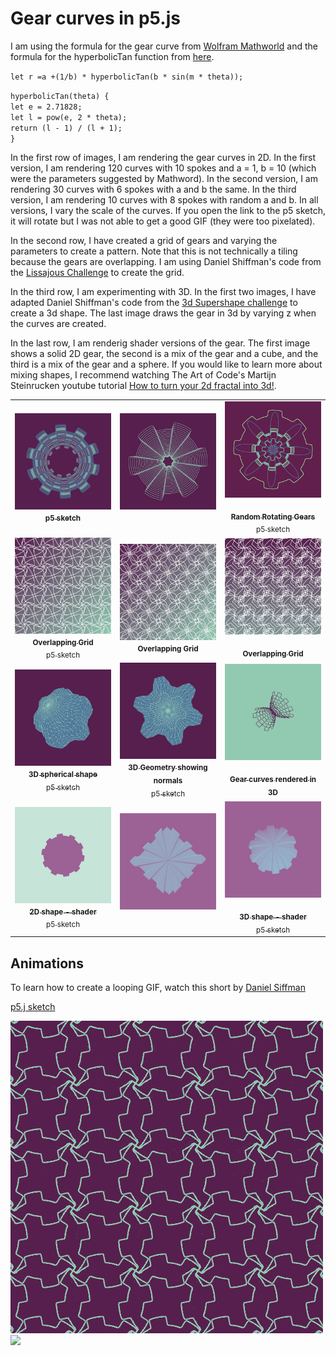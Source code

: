 # Gear curves in p5.js

I am using the formula for the gear curve from [Wolfram Mathworld](https://mathworld.wolfram.com/GearCurve.html) and the formula for the hyperbolicTan function from [here](https://help.tc2000.com/m/69445/l/755460-hyperbolic-functions-table).

`let r =a +(1/b) * hyperbolicTan(b * sin(m * theta));`

`hyperbolicTan(theta) {`  
`let e = 2.71828;`  
`let l = pow(e, 2 * theta);`  
`return (l - 1) / (l + 1);`  
`}`

In the first row of images, I am rendering the gear curves in 2D. In the first version, I am rendering 120 curves with 10 spokes and a = 1, b = 10 (which were the parameters suggested by Mathword). In the second version, I am rendering 30 curves with 6 spokes with a and b the same. In the third version, I am rendering 10 curves with 8 spokes with random a and b. In all versions, I vary the scale of the curves. If you open the link to the p5 sketch, it will rotate but I was not able to get a good GIF (they were too pixelated).

In the second row, I have created a grid of gears and varying the parameters to create a pattern. Note that this is not technically a tiling because the gears are overlapping. I am using Daniel Shiffman's code from the [Lissajous Challenge](https://thecodingtrain.com/challenges/116-lissajous-curve-table) to create the grid.

In the third row, I am experimenting with 3D. In the first two images, I have adapted Daniel Shiffman's code from the [3d Supershape challenge](https://thecodingtrain.com/challenges/26-3d-supershapes) to create a 3d shape. The last image draws the gear in 3d by varying z when the curves are created.

In the last row, I am renderig shader versions of the gear. The first image shows a solid 2D gear, the second is a mix of the gear and a cube, and the third is a mix of the gear and a sphere. If you would like to learn more about mixing shapes, I recommend watching The Art of Code's Martijn Steinrucken youtube tutorial [How to turn your 2d fractal into 3d!](https://www.youtube.com/watch?v=__dSLc7-Cpo).

<!-- IMAGE-LIST:START - Do not remove or modify this section -->
<!-- prettier-ignore-start -->
<!-- markdownlint-disable -->
<table>
  <tbody>
    <tr>
      <td align="center"><a href="https://editor.p5js.org/kfahn/full/CawNObTwp"> <img class="img" src="assets/gear-1.jpg" alt="" style="vertical-align:top;" width="500" /><br /><sub><b>p5 sketch<br/></b></sub></a></td>
      <td align="center"><img class="img" src="assets/gear-2.jpg" alt="" style="vertical-align:top;" width="500" /><br /><sub><b><br/></b></sub></a></td>
     <td align="center"><a href="https://editor.p5js.org/kfahn/full/DBEYmRv_b"> <img class="img" src="assets/gear-3.jpg" alt="" style=" display: block;
    margin-left: auto;
    margin-right: auto;" width="500" /><br /><sub><b>Random Rotating Gears<br/></b>p5 sketch</sub></a></td>
    </tr>
     <tr>
      <td align="center"><a href="https://editor.p5js.org/kfahn/full/1iuRoYBcR"> <img class="img" src="assets/grid-1.jpg" alt="overlapping grid" style="vertical-align:top;" width="500" /><br /><sub><b>Overlapping Grid<br/></b>p5 sketch</sub></a></td>
      <td align="center"><img class="img" src="assets/grid-2.jpg" alt="overlapping grid" style="vertical-align:top;" width="500" /><br /><sub><b>Overlapping Grid<br/></b></sub></a></td>
     <td align="center"><a href=""> <img class="img" src="assets/grid-3.jpg" alt="overlapping grid" style=" display: block;
    margin-left: auto;
    margin-right: auto;" width="500" /><br /><sub><b>Overlapping Grid<br/></b></sub></a></td>
    </tr>
    </tr>
     <tr>
      <td align="center"><a href="https://editor.p5js.org/kfahn/full/Snumj-AgS"> <img class="img" src="assets/3d-1.jpg" alt="3D spherical shape" style="vertical-align:top;" width="500" /><br /><sub><b>3D spherical shape<br/></b>p5 sketch</sub></a></td>
      <td align="center"><a href="https://editor.p5js.org/kfahn/sketches/YceFKpQ8F"><img class="img" src="assets/3d-2.jpg" alt="3D Geometry showing normals" style="vertical-align:top;" width="500" /><br /><sub><b>3D Geometry showing normals<br/></b>p5 sketch</sub></a></td>
     <td align="center"><a href=""> <img class="img" src="assets/3d-3.jpg" alt="" style=" display: block;
    margin-left: auto;
    margin-right: auto;" width="500" /><br /><sub><b>Gear curves rendered in 3D<br/></b></sub></a></td>
    </tr>
     <tr>
      <td align="center"><a href=""> <img class="img" src="assets/shader-1.jpg" alt="" style="vertical-align:top;" width="500" /><br /><sub><b>2D shape - shader<br/></b>p5 sketch</sub></a></td>
      <td align="center"><img class="img" src="assets/shader-2.jpg" alt="" style="vertical-align:top;" width="500" /><br /><sub><b><br/></b></sub></a></td>
     <td align="center"><a href="https://editor.p5js.org/kfahn/full/S8rDxeC1K"> <img class="img" src="assets/shader-3.jpg" alt="" style=" display: block;
    margin-left: auto;
    margin-right: auto;" width="500" /><br /><sub><b>3D shape - shader<br/></b>p5 sketch</sub></a></td>
    </tr>
  </tbody>
</table>

<!-- markdownlint-restore -->
<!-- prettier-ignore-end -->

<!-- IMAGE-LIST:END -->

## Animations

To learn how to create a looping GIF, watch this short by [Daniel Siffman](https://www.youtube.com/shorts/CEnfKhs6wLg)

[p5.j sketch](https://editor.p5js.org/kfahn/sketches/_N3eGG5yQ)

![](assets/grid_animation.gif)
![](assets/grid_aninmation2.gif)

